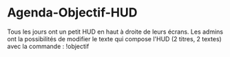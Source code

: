 # Agenda-Objectif-HUD

Tous les jours ont un petit HUD en haut à droite de leurs écrans.
Les admins ont la possibilités de modifier le texte qui compose l'HUD (2 titres, 2 textes) avec la commande : !objectif

